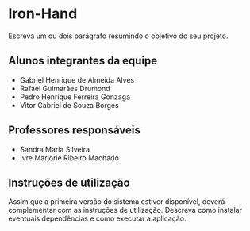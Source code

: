 # Iron-Hand

Escreva um ou dois  parágrafo resumindo o objetivo do seu projeto.

## Alunos integrantes da equipe

* Gabriel Henrique de Almeida Alves
* Rafael Guimarães Drumond
* Pedro Henrique Ferreira Gonzaga
* Vitor Gabriel de Souza Borges

## Professores responsáveis

* Sandra Maria Silveira
* Ivre Marjorie Ribeiro Machado

## Instruções de utilização

Assim que a primeira versão do sistema estiver disponível, deverá complementar com as instruções de utilização. Descreva como instalar eventuais dependências e como executar a aplicação.
